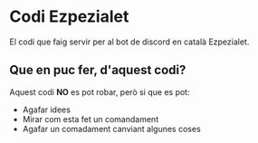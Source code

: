 # Codi Ezpezialet
El codi que faig servir per al bot de discord en català Ezpezialet.

## Que en puc fer, d'aquest codi?
Aquest codi **NO** es pot robar, però si que es pot:
- Agafar idees
- Mirar com esta fet un comandament
- Agafar un comadament canviant algunes coses
